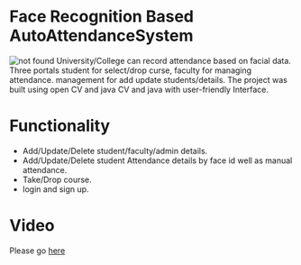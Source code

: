 # Face Recognition Based AutoAttendanceSystem
![not found](https://github.com/mrchocha/Face-Recognition-Based-AutoAttendanceSystem/blob/master/pratic/src/LOGO/Screenshot%20from%202019-04-01%2016-43-18.png)
University/College can record attendance based on facial data. Three portals student for select/drop curse, faculty for managing attendance. management for add update students/details. The project was built using open CV and java CV and java with user-friendly Interface.

# Functionality 
- Add/Update/Delete student/faculty/admin details. 
- Add/Update/Delete student Attendance details by face id well as manual attendance.
- Take/Drop course.
- login and sign up.

# Video
Please go [here](https://www.youtube.com/watch?v=DJl4Gl_9kTM)
